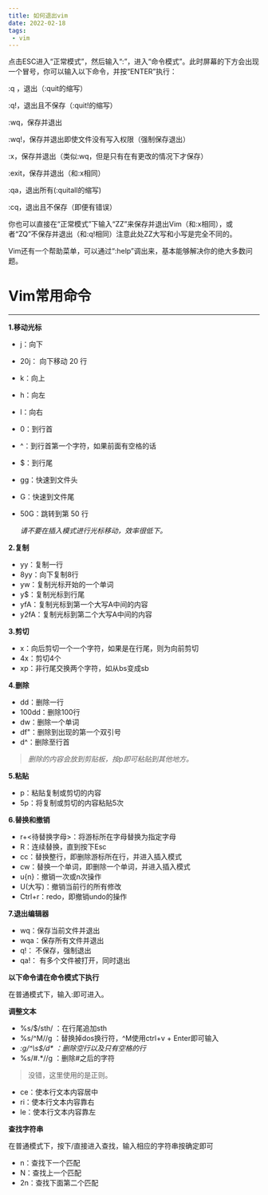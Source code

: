 ```yaml
---
title: 如何退出vim
date: 2022-02-18
tags:
 - vim
---
```


点击ESC进入“正常模式”，然后输入“:”，进入“命令模式”。此时屏幕的下方会出现一个冒号，你可以输入以下命令，并按“ENTER”执行：

:q ，退出（:quit的缩写）

:q!，退出且不保存（:quit!的缩写）

:wq，保存并退出

:wq!，保存并退出即使文件没有写入权限（强制保存退出）

:x，保存并退出（类似:wq，但是只有在有更改的情况下才保存）

:exit，保存并退出（和:x相同）

:qa，退出所有(:quitall的缩写)

:cq，退出且不保存（即便有错误）

你也可以直接在“正常模式”下输入“ZZ”来保存并退出Vim（和:x相同），或者“ZQ”不保存并退出（和:q!相同）注意此处ZZ大写和小写是完全不同的。

Vim还有一个帮助菜单，可以通过“:help”调出来，基本能够解决你的绝大多数问题。

# Vim常用命令

---

**1.移动光标**

- j：向下

- 20j： 向下移动 20 行

- k：向上

- h：向左

- l：向右

- 0：到行首

- ^：到行首第一个字符，如果前面有空格的话

- $：到行尾

- gg：快速到文件头

- G：快速到文件尾

- 50G：跳转到第 50 行

  *请不要在插入模式进行光标移动，效率很低下。*

**2.复制**

- yy：复制一行
- 8yy：向下复制8行
- yw：复制光标开始的一个单词
- y$：复制光标到行尾
- yfA：复制光标到第一个大写A中间的内容
- y2fA：复制光标到第二个大写A中间的内容

**3.剪切**

- x：向后剪切一个一个字符，如果是在行尾，则为向前剪切
- 4x：剪切4个
- xp：非行尾交换两个字符，如从bs变成sb

**4.删除**

- dd：删除一行
- 100dd：删除100行
- dw：删除一个单词
- df"：删除到出现的第一个双引号
- d^：删除至行首

> *删除的内容会放到剪贴板，按p即可粘贴到其他地方。*

**5.粘贴**

- p：粘贴复制或剪切的内容
- 5p：将复制或剪切的内容粘贴5次

**6.替换和撤销**

- r+<待替换字母>：将游标所在字母替换为指定字母
- R：连续替换，直到按下Esc
- cc：替换整行，即删除游标所在行，并进入插入模式
- cw：替换一个单词，即删除一个单词，并进入插入模式
- u{n}：撤销一次或n次操作
- U(大写)：撤销当前行的所有修改
- Ctrl+r：redo，即撤销undo的操作

**7.退出编辑器**

- wq：保存当前文件并退出
- wqa：保存所有文件并退出
- q!： 不保存，强制退出
- qa!： 有多个文件被打开，同时退出

**以下命令请在命令模式下执行**

在普通模式下，输入:即可进入。

**调整文本**

- %s/$/sth/ ：在行尾追加sth
- %s/^M//g ：替换掉dos换行符，\^M使用ctrl+v + Enter即可输入
- *:g/^\s$/d\* ：删除空行以及只有空格的行*
- %s/#.*//g ：删除#之后的字符

> 没错，这里使用的是正则。

- ce：使本行文本内容居中
- ri：使本行文本内容靠右
- le：使本行文本内容靠左

**查找字符串**

在普通模式下，按下/直接进入查找，输入相应的字符串按确定即可

- n：查找下一个匹配
- N：查找上一个匹配
- 2n：查找下面第二个匹配

